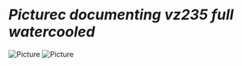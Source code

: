 # *Picturec documenting vz235 full watercooled*

![Picture](https://github.com/lukascechovic/watercooling/blob/main/pictures/back_side_water_mount.png)
![Picture]([pictures/printer_back.jpg](https://github.com/lukascechovic/watercooling/blob/main/pictures/printer_back.jpg)https://github.com/lukascechovic/watercooling/blob/main/pictures/printer_back.jpg)

